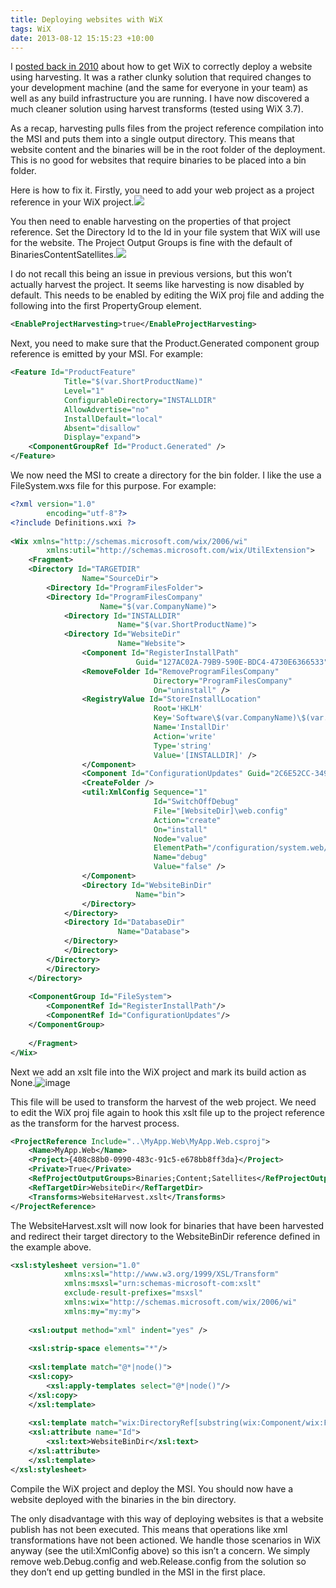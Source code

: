 ```yaml
---
title: Deploying websites with WiX
tags: WiX
date: 2013-08-12 15:15:23 +10:00
---
```


I [posted back in 2010][0] about how to get WiX to correctly deploy a website using harvesting. It was a rather clunky solution that required changes to your development machine (and the same for everyone in your team) as well as any build infrastructure you are running. I have now discovered a much cleaner solution using harvest transforms (tested using WiX 3.7).

As a recap, harvesting pulls files from the project reference compilation into the MSI and puts them into a single output directory. This means that website content and the binaries will be in the root folder of the deployment. This is no good for websites that require binaries to be placed into a bin folder. 

<!--more-->

Here is how to fix it. Firstly, you need to add your web project as a project reference in your WiX project.![][1]

You then need to enable harvesting on the properties of that project reference. Set the Directory Id to the Id in your file system that WiX will use for the website. The Project Output Groups is fine with the default of BinariesContentSatellites.![][2]

I do not recall this being an issue in previous versions, but this won’t actually harvest the project. It seems like harvesting is now disabled by default. This needs to be enabled by editing the WiX proj file and adding the following into the first PropertyGroup element.

```xml
<EnableProjectHarvesting>true</EnableProjectHarvesting>
```

Next, you need to make sure that the Product.Generated component group reference is emitted by your MSI. For example:

```xml
<Feature Id="ProductFeature"
            Title="$(var.ShortProductName)"
            Level="1"
            ConfigurableDirectory="INSTALLDIR"
            AllowAdvertise="no"
            InstallDefault="local"
            Absent="disallow"
            Display="expand">
    <ComponentGroupRef Id="Product.Generated" />
</Feature>
```

We now need the MSI to create a directory for the bin folder. I like the use a FileSystem.wxs file for this purpose. For example:

```xml
<?xml version="1.0"
        encoding="utf-8"?>
<?include Definitions.wxi ?>
    
<Wix xmlns="http://schemas.microsoft.com/wix/2006/wi"
        xmlns:util="http://schemas.microsoft.com/wix/UtilExtension">
    <Fragment>
    <Directory Id="TARGETDIR"
                Name="SourceDir">
        <Directory Id="ProgramFilesFolder">
        <Directory Id="ProgramFilesCompany"
                    Name="$(var.CompanyName)">
            <Directory Id="INSTALLDIR"
                        Name="$(var.ShortProductName)">
            <Directory Id="WebsiteDir"
                        Name="Website">
                <Component Id="RegisterInstallPath"
                            Guid="127AC02A-79B9-590E-BDC4-4730E6366533">
                <RemoveFolder Id="RemoveProgramFilesCompany"
                                Directory="ProgramFilesCompany"
                                On="uninstall" />
                <RegistryValue Id="StoreInstallLocation"
                                Root='HKLM'
                                Key='Software\$(var.CompanyName)\$(var.ShortProductName)'
                                Name='InstallDir'
                                Action='write'
                                Type='string'
                                Value='[INSTALLDIR]' />
                </Component>
                <Component Id="ConfigurationUpdates" Guid="2C6E52CC-3492-4483-B5DE-FECC4F529FCA">
                <CreateFolder />
                <util:XmlConfig Sequence="1"
                                Id="SwitchOffDebug"
                                File="[WebsiteDir]\web.config"
                                Action="create"
                                On="install"
                                Node="value"
                                ElementPath="/configuration/system.web/compilation"
                                Name="debug"
                                Value="false" />
                </Component>
                <Directory Id="WebsiteBinDir"
                            Name="bin">
                </Directory>
            </Directory>
            <Directory Id="DatabaseDir"
                        Name="Database">
            </Directory>
            </Directory>
        </Directory>
        </Directory>
    </Directory>
    
    <ComponentGroup Id="FileSystem">
        <ComponentRef Id="RegisterInstallPath"/>
        <ComponentRef Id="ConfigurationUpdates"/>
    </ComponentGroup>
        
    </Fragment>
</Wix>
```

Next we add an xslt file into the WiX project and mark its build action as None.![image][3]

This file will be used to transform the harvest of the web project. We need to edit the WiX proj file again to hook this xslt file up to the project reference as the transform for the harvest process.

```xml
<ProjectReference Include="..\MyApp.Web\MyApp.Web.csproj">
    <Name>MyApp.Web</Name>
    <Project>{408c88b0-0990-483c-91c5-e678bb8ff3da}</Project>
    <Private>True</Private>
    <RefProjectOutputGroups>Binaries;Content;Satellites</RefProjectOutputGroups>
    <RefTargetDir>WebsiteDir</RefTargetDir>
    <Transforms>WebsiteHarvest.xslt</Transforms>
</ProjectReference>
```

The WebsiteHarvest.xslt will now look for binaries that have been harvested and redirect their target directory to the WebsiteBinDir reference defined in the example above.

```xml
<xsl:stylesheet version="1.0"
            xmlns:xsl="http://www.w3.org/1999/XSL/Transform"
            xmlns:msxsl="urn:schemas-microsoft-com:xslt"
            exclude-result-prefixes="msxsl"
            xmlns:wix="http://schemas.microsoft.com/wix/2006/wi"
            xmlns:my="my:my">
    
    <xsl:output method="xml" indent="yes" />
    
    <xsl:strip-space elements="*"/>
    
    <xsl:template match="@*|node()">
    <xsl:copy>
        <xsl:apply-templates select="@*|node()"/>
    </xsl:copy>
    </xsl:template>
    
    <xsl:template match="wix:DirectoryRef[substring(wix:Component/wix:File/@Source, string-length(wix:Component/wix:File/@Source) - 3) = '.dll']/@Id">
    <xsl:attribute name="Id">
        <xsl:text>WebsiteBinDir</xsl:text>
    </xsl:attribute>
    </xsl:template>
</xsl:stylesheet>
```

Compile the WiX project and deploy the MSI. You should now have a website deployed with the binaries in the bin directory. 

The only disadvantage with this way of deploying websites is that a website publish has not been executed. This means that operations like xml transformations have not been actioned. We handle those scenarios in WiX anyway (see the util:XmlConfig above) so this isn’t a concern. We simply remove web.Debug.config and web.Release.config from the solution so they don’t end up getting bundled in the MSI in the first place.

[0]: /2010/06/22/wix-heat-extension-to-deploy-web-projects-to-the-bin-directory/
[1]: /files/image_13.png
[2]: /files/ScreenShot023.png
[3]: /files/image_157.png
